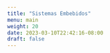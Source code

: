 ```yaml
---
title: "Sistemas Embebidos"
menu: main
weight: 20
date: 2023-03-10T22:42:16-08:00
draft: false
---
```


